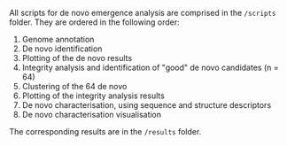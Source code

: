 All scripts for de novo emergence analysis are comprised in the `/scripts` folder. They are ordered in the following order:
1. Genome annotation
2. De novo identification
3. Plotting of the de novo results
4. Integrity analysis and identification of "good" de novo candidates (n = 64)
5. Clustering of the 64 de novo
6. Plotting of the integrity analysis results
7. De novo characterisation, using sequence and structure descriptors
8. De novo characterisation visualisation


The corresponding results are in the `/results` folder.
